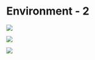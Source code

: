 # Environment - 2

![](../../../.gitbook/assets/highresscreenshot00036.png)

![](../../../.gitbook/assets/highresscreenshot00035.png)

![](../../../.gitbook/assets/highresscreenshot00034.png)

